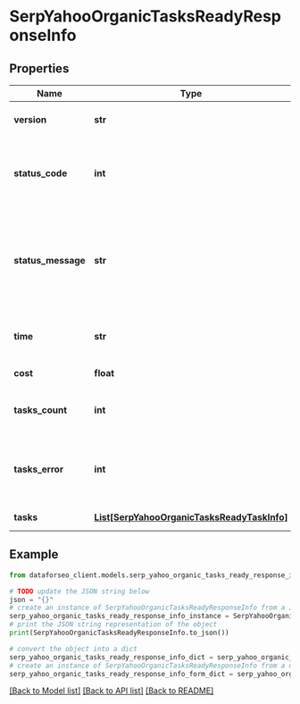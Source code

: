 # SerpYahooOrganicTasksReadyResponseInfo


## Properties

Name | Type | Description | Notes
------------ | ------------- | ------------- | -------------
**version** | **str** | the current version of the API | [optional] 
**status_code** | **int** | general status code you can find the full list of the response codes here | [optional] 
**status_message** | **str** | general informational message you can find the full list of general informational messages here | [optional] 
**time** | **str** | total execution time, seconds | [optional] 
**cost** | **float** | total tasks cost, USD | [optional] 
**tasks_count** | **int** | the number of tasks in the tasks array | [optional] 
**tasks_error** | **int** | the number of tasks in the tasks array returned with an error | [optional] 
**tasks** | [**List[SerpYahooOrganicTasksReadyTaskInfo]**](SerpYahooOrganicTasksReadyTaskInfo.md) | array of tasks | [optional] 

## Example

```python
from dataforseo_client.models.serp_yahoo_organic_tasks_ready_response_info import SerpYahooOrganicTasksReadyResponseInfo

# TODO update the JSON string below
json = "{}"
# create an instance of SerpYahooOrganicTasksReadyResponseInfo from a JSON string
serp_yahoo_organic_tasks_ready_response_info_instance = SerpYahooOrganicTasksReadyResponseInfo.from_json(json)
# print the JSON string representation of the object
print(SerpYahooOrganicTasksReadyResponseInfo.to_json())

# convert the object into a dict
serp_yahoo_organic_tasks_ready_response_info_dict = serp_yahoo_organic_tasks_ready_response_info_instance.to_dict()
# create an instance of SerpYahooOrganicTasksReadyResponseInfo from a dict
serp_yahoo_organic_tasks_ready_response_info_form_dict = serp_yahoo_organic_tasks_ready_response_info.from_dict(serp_yahoo_organic_tasks_ready_response_info_dict)
```
[[Back to Model list]](../README.md#documentation-for-models) [[Back to API list]](../README.md#documentation-for-api-endpoints) [[Back to README]](../README.md)


